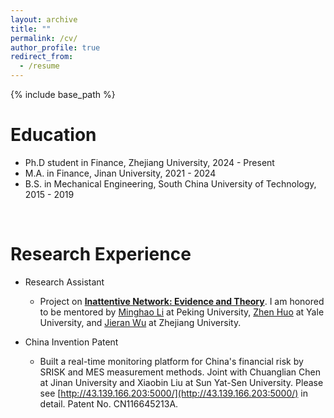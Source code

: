 ```yaml
---
layout: archive
title: ""
permalink: /cv/
author_profile: true
redirect_from:
  - /resume
---
```


{% include base_path %}

Education
======
* Ph.D student in Finance, Zhejiang University, 2024 - Present
* M.A. in Finance, Jinan University, 2021 - 2024
* B.S. in Mechanical Engineering, South China University of Technology, 2015 - 2019

<br>

Research Experience
======
* Research Assistant
  * Project on [**Inattentive Network: Evidence and Theory**](../files/ra_FLHW_NRI_202408.pdf). I am honored to be mentored by [Minghao Li](https://minghaoli.com/) at Peking University, [Zhen Huo](https://zhenhuo.weebly.com/) at Yale University, and [Jieran Wu](https://sites.google.com/site/jieranwu/home) at Zhejiang University.

* China Invention Patent
  * Built a real-time monitoring platform for China's financial risk by SRISK and MES measurement methods. Joint with Chuanglian Chen at Jinan University and Xiaobin Liu at Sun Yat-Sen University. Please see [http://43.139.166.203:5000/](http://43.139.166.203:5000/) in detail. Patent No. CN116645213A.
  
